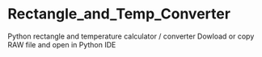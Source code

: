 # Rectangle_and_Temp_Converter
Python rectangle and temperature calculator / converter
Dowload or copy RAW file and open in Python IDE
